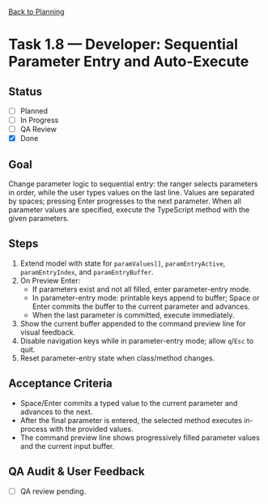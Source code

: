 [Back to Planning](./planning.md)

# Task 1.8 — Developer: Sequential Parameter Entry and Auto-Execute

## Status
- [ ] Planned
- [ ] In Progress
- [ ] QA Review
- [x] Done

## Goal
Change parameter logic to sequential entry: the ranger selects parameters in order, while the user types values on the last line. Values are separated by spaces; pressing Enter progresses to the next parameter. When all parameter values are specified, execute the TypeScript method with the given parameters.

## Steps
1. Extend model with state for `paramValues[]`, `paramEntryActive`, `paramEntryIndex`, and `paramEntryBuffer`.
2. On Preview Enter:
   - If parameters exist and not all filled, enter parameter-entry mode.
   - In parameter-entry mode: printable keys append to buffer; Space or Enter commits the buffer to the current parameter and advances.
   - When the last parameter is committed, execute immediately.
3. Show the current buffer appended to the command preview line for visual feedback.
4. Disable navigation keys while in parameter-entry mode; allow `q`/`Esc` to quit.
5. Reset parameter-entry state when class/method changes.

## Acceptance Criteria
- Space/Enter commits a typed value to the current parameter and advances to the next.
- After the final parameter is entered, the selected method executes in-process with the provided values.
- The command preview line shows progressively filled parameter values and the current input buffer.

## QA Audit & User Feedback
- [ ] QA review pending.